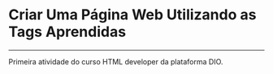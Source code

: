 <h1>Criar Uma Página Web Utilizando as Tags Aprendidas</h1>
<hr/>
<p>Primeira atividade do curso HTML developer da plataforma DIO.</p>
